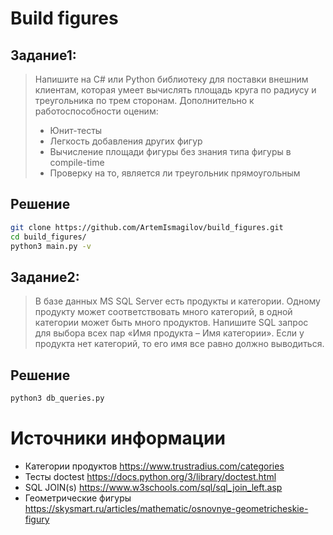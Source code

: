 # Build figures

## Задание1:

> Напишите на C# или Python библиотеку для поставки внешним клиентам, которая умеет вычислять площадь круга по радиусу и
> треугольника по трем сторонам. Дополнительно к работоспособности оценим:
>
> - Юнит-тесты
> - Легкость добавления других фигур
> - Вычисление площади фигуры без знания типа фигуры в compile-time
> - Проверку на то, является ли треугольник прямоугольным

## Решение

```bash
git clone https://github.com/ArtemIsmagilov/build_figures.git
cd build_figures/
python3 main.py -v
```

## Задание2:

> В базе данных MS SQL Server есть продукты и категории. Одному продукту может соответствовать много категорий,
> в одной категории может быть много продуктов. Напишите SQL запрос для выбора всех пар «Имя продукта – Имя категории».
> Если у продукта нет категорий, то его имя все равно должно выводиться.

## Решение

```bash
python3 db_queries.py
```

# Источники информации

- Категории продуктов https://www.trustradius.com/categories
- Тесты doctest https://docs.python.org/3/library/doctest.html
- SQL JOIN(s) https://www.w3schools.com/sql/sql_join_left.asp
- Геометрические фигуры https://skysmart.ru/articles/mathematic/osnovnye-geometricheskie-figury
